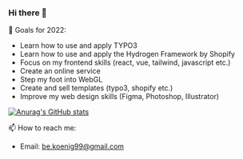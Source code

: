 ### Hi there 👋

🔭 Goals for 2022:
- Learn how to use and apply TYPO3
- Learn how to use and apply the Hydrogen Framework by Shopify
- Focus on my frontend skills (react, vue, tailwind, javascript etc.)
- Create an online service
- Step my foot into WebGL
- Create and sell templates (typo3, shopify etc.)
- Improve my web design skills (Figma, Photoshop, Illustrator)

[![Anurag's GitHub stats](https://github-readme-stats.vercel.app/api?username=BenKoenig&show_icons=true&count_private=true)](https://github.com/anuraghazra/github-readme-stats)

📫 How to reach me:
- Email: be.koenig99@gmail.com
